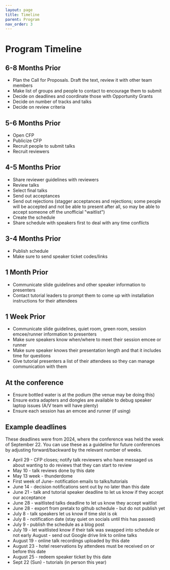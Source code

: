 ```yaml
---
layout: page
title: Timeline
parent: Program
nav_order: 3
---
```


# Program Timeline

## 6-8 Months Prior

- Plan the Call for Proposals. Draft the text, review it with other team members
- Make list of groups and people to contact to encourage them to submit
- Decide on deadlines and coordinate those with Opportunity Grants
- Decide on number of tracks and talks
- Decide on review criteria

## 5-6 Months Prior

- Open CFP
- Publicize CFP
- Recruit people to submit talks
- Recruit reviewers

## 4-5 Months Prior

- Share reviewer guidelines with reviewers
- Review talks
- Select final talks
- Send out acceptances
- Send out rejections (stagger acceptances and rejections; some people will be accepted and not be able to present after all, so may be able to accept someone off the unofficial "waitlist")
- Create the schedule
- Share schedule with speakers first to deal with any time conflicts

## 3-4 Months Prior

- Publish schedule
- Make sure to send speaker ticket codes/links

## 1 Month Prior

- Communicate slide guidelines and other speaker information to presenters
- Contact tutorial leaders to prompt them to come up with installation instructions for their attendees

## 1 Week Prior

- Communicate slide guidelines, quiet room, green room, session emcee/runner information to presenters
- Make sure speakers know when/where to meet their session emcee or runner
- Make sure speaker knows their presentation length and that it includes time for questions
- Give tutorial presenters a list of their attendees so they can manage communication with them

## At the conference

- Ensure bottled water is at the podium (the venue may be doing this)
- Ensure extra adapters and dongles are available to debug speaker laptop issues (A/V team will have plenty)
- Ensure each session has an emcee and runner (if using)

## Example deadlines

These deadlines were from 2024, where the conference was held the week of September 22. You can use these as a guideline for future conferences by adjusting forward/backward by the relevant number of weeks.

- April 29 - CFP closes; notify talk reviewers who have messaged us about wanting to do reviews that they can start to review
- May 10 - talk reviews done by this date
- May 13 week - thunderdome
- First week of June- notification emails to talks/tutorials
- June 14 - decision notifications sent out by no later than this date
- June 21 - talk and tutorial speaker deadline to let us know if they accept our acceptance
- June 28 - waitlisted talks deadline to let us know they accept waitlist
- June 28 - export from pretalx to github schedule - but do not publish yet
- July 8 - talk speakers let us know if time slot is ok
- July 8 - notification date (stay quiet on socials until this has passed)
- July 9 - publish the schedule as a blog post
- July 19 - let waitlisted know if their talk was swapped into schedule or not
early August - send out Google drive link to online talks
- August 19 - online talk recordings uploaded by this date
- August 23 - hotel reservations by attendees must be received on or before this date
- August 25 - redeem speaker ticket by this date
- Sept 22 (Sun) - tutorials (in person this year)
